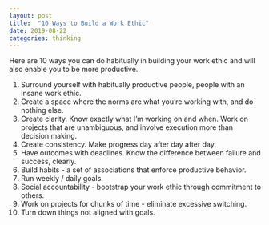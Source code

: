 ```yaml
---
layout: post
title:  "10 Ways to Build a Work Ethic"
date: 2019-08-22
categories: thinking
---
```

Here are 10 ways you can do habitually in building your work ethic and will also enable you to be more productive.

1. Surround yourself with habitually productive people, people with an insane work ethic.
2. Create a space where the norms are what you’re working with, and do nothing else.
3. Create clarity. Know exactly what I’m working on and when. Work on projects that are unambiguous, and involve execution more than decision making.
4. Create consistency. Make progress day after day after day.
5. Have outcomes with deadlines. Know the difference between failure and success, clearly.
6. Build habits - a set of associations that enforce productive behavior.
7. Run weekly / daily goals.
8. Social accountability - bootstrap your work ethic through commitment to others.
9. Work on projects for chunks of time - eliminate excessive switching.
10. Turn down things not aligned with goals.


